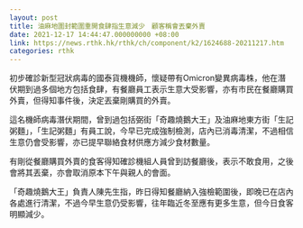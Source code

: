 ```yaml
---
layout: post
title: 油麻地圍封範圍重開食肆指生意減少　顧客稱會丟棄外賣
date: 2021-12-17 14:44:47.000000000 +08:00
link: https://news.rthk.hk/rthk/ch/component/k2/1624688-20211217.htm
categories: rthk
---
```


初步確診新型冠狀病毒的國泰貨機機師，懷疑帶有Omicron變異病毒株，他在潛伏期到過多個地方包括食肆，有餐廳員工表示生意大受影響，亦有市民在餐廳購買外賣，但得知事件後，決定丟棄剛購買的外賣。

這名機師病毒潛伏期間，曾到過包括弼街「奇趣燒鵝大王」及油麻地東方街「生記粥麵」，「生記粥麵」有員工說，今早已完成強制檢測，店內已消毒清潔，不過相信生意仍會受影響，亦已提早聯絡食材供應方減少食材數量。

有剛從餐廳購買外賣的食客得知確診機組人員曾到訪餐廳後，表示不敢食用，之後會將其丟棄，亦會取消原本下午與親人的會面。

「奇趣燒鵝大王」負責人陳先生指，昨日得知餐廳納入強檢範圍後，即晚已在店內各處進行清潔，不過今早生意仍受影響，往年臨近冬至應有更多生意，但今日食客明顯減少。
